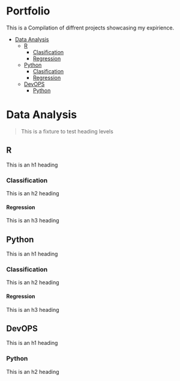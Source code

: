 # Portfolio

This is a Compilation of diffrent projects showcasing my expirience.

- [Data Analysis](#Data-Analysis)
  * [R](#R)
    + [Clasification](#ClassificationR)
    + [Regression](#RegressionR)
  * [Python](#Python)
    + [Clasification](#ClassificationPy)
    + [Regression](#RegressionPy)
  * [DevOPS](#DevOPS)
    + [Python](#DevopsPython)


# Data Analysis

> This is a fixture to test heading levels

<!-- toc -->

## R

This is an h1 heading

### Classification

This is an h2 heading

#### Regression

This is an h3 heading

## Python

This is an h1 heading

### Classification

This is an h2 heading

#### Regression

This is an h3 heading

## DevOPS

This is an h1 heading

### Python

This is an h2 heading
